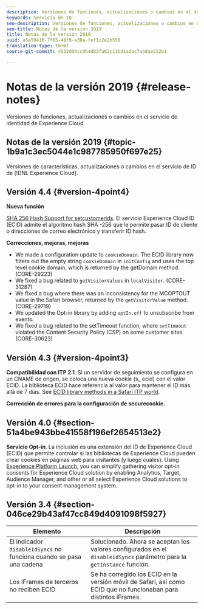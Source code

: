 ```yaml
---
description: Versiones de funciones, actualizaciones o cambios en el servicio de identidad de Experience Cloud.
keywords: Servicio de ID
seo-description: Versiones de funciones, actualizaciones o cambios en el servicio de identidad de Experience Cloud.
seo-title: Notas de la versión 2019
title: Notas de la versión 2019
uuid: a5a59410-7f85-48f9-a30a-fef1c2e2b558
translation-type: tm+mt
source-git-commit: 4532d09cc9b4d83fa62c13bd1adac7abdae222b1

---
```



# Notas de la versión 2019 {#release-notes}

Versiones de funciones, actualizaciones o cambios en el servicio de identidad de Experience Cloud.

## Notas de la versión 2019 {#topic-1b9a1c3ec5044e1c987785950f697e25}

Versiones de características, actualizaciones o cambios en el servicio de ID de [!DNL Experience Cloud].

## Versión 4.4 {#version-4point4}

**Nueva función**

[SHA 256 Hash Support for setcustomerids](/help/reference/hashing-support.md). El servicio Experience Cloud ID (ECID) admite el algoritmo hash SHA -256 que le permite pasar ID de cliente o direcciones de correo electrónico y transferir ID hash.

**Correcciones, mejoras, mejoras**

* We made a configuration update to `cookieDomain`. The ECID library now filters out the empty string `cookieDomain` in `initConfig` and uses the top level cookie domain, which is returned by the getDomain method. (CORE-29223)
* We fixed a bug related to `getVisitorValues` in `localVisitor`. (CORE-31287)
* We fixed a bug where there was an inconsistency for the MCOPTOUT value in the Safari browser, returned by the `getVisitorValue` method. (CORE-29719)
* We updated the Opt-in library by adding `optIn.off` to unsubscribe from events.
* We fixed a bug related to the setTimeout function, where `setTimeout` violated the Content Security Policy (CSP) on some customer sites. (CORE-30623)

## Versión 4.3 {#version-4point3}

**Compatibilidad con ITP 2.1**. Si un servidor de seguimiento se configura en un CNAME de origen, se coloca una nueva cookie (s_ ecid) con el valor ECID. La biblioteca ECID hace referencia al valor para mantener el ID más allá de 7 días. See [ECID library methods in a Safari ITP world](/help/reference/ecid-library-methods.md).

**Corrección de errores para la configuración de securecookie.**

## Versión 4.0 {#section-51a4be943bbe41558f196ef2654513e2}

**Servicio Opt-in**. La inclusión es una extensión del ID de Experience Cloud (ECID) que permite controlar si las bibliotecas de Experience Cloud pueden crear cookies en páginas web para visitantes (y luego cuáles). Using [Experience Platform Launch](https://docs.adobelaunch.com/), you can simplify gathering visitor opt-in consents for Experience Cloud solution by enabling Analytics, Target, Audience Manager, and other or all select Experience Cloud solutions to opt-in to your consent management system.

## Versión 3.4 {#section-046ce29b43af47cc849d4091098f5927}

| Elemento | Descripción |
|---|---|
| El indicador `disableIdSyncs` no funciona cuando se pasa una cadena | Solucionado. Ahora se aceptan los valores configurados en el `disableidSyncs` parámetro para la `getInstance` función. |
| Los iFrames de terceros no reciben ECID | Se ha corregido los ECID en la versión móvil de Safari, así como ECID que no funcionaban para distintos iFrames. |

